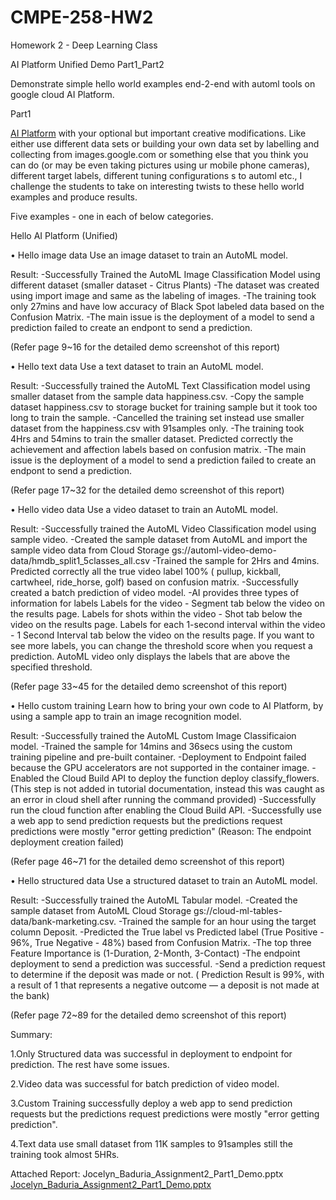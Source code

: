 # CMPE-258-HW2

Homework 2 - Deep Learning Class

AI Platform Unified Demo Part1_Part2 

Demonstrate simple hello world examples end-2-end with automl tools on google cloud AI Platform. 

Part1

[AI Platform](https://cloud.google.com/ai-platform-unified/docs/tutorials/) with your optional but important creative modifications.
Like either use different data sets or building your own data set by labelling and collecting from images.google.com or 
something else that you think you can do (or may be even taking pictures using ur mobile phone cameras), 
different target labels, different tuning configurations s to automl etc., 
I challenge the students to take on interesting twists to these hello world examples and produce results.

Five examples - one in each of below categories. 

Hello AI Platform (Unified)

•	Hello image data
  Use an image dataset to train an AutoML model.
  
  Result: 
  -Successfully Trained the AutoML Image Classification Model using different dataset (smaller dataset - Citrus Plants)
  -The dataset was created using import image and same as the labeling of images.
  -The training took only 27mins and have low accuracy of Black Spot labeled data based on the Confusion Matrix.
  -The main issue is the deployment of a model to send a prediction failed to create an endpont to send a prediction.
  
  (Refer page 9~16 for the detailed demo screenshot of this report)
 
•	Hello text data
  Use a text dataset to train an AutoML model.
  
  Result: 
  -Successfully trained the AutoML Text Classification model using smaller dataset from the sample data happiness.csv.
  -Copy the sample dataset happiness.csv to storage bucket for training sample but it took too long to train the sample.
  -Cancelled the training set instead use smaller dataset from the happiness.csv with 91samples only.
  -The training took 4Hrs and 54mins to train the smaller dataset. Predicted correctly the achievement and affection labels based on
  confusion matrix.
  -The main issue is the deployment of a model to send a prediction failed to create an endpont to send a prediction.
  
  (Refer page 17~32 for the detailed demo screenshot of this report)
  
•	Hello video data
  Use a video dataset to train an AutoML model.
  
  Result:
  -Successfully trained the AutoML Video Classification model using sample video.
  -Created the sample dataset from AutoML and import the sample video data from Cloud Storage gs://automl-video-demo-data/hmdb_split1_5classes_all.csv
  -Trained the sample for 2Hrs and 4mins. Predicted correctly all the true video label 100% ( pullup, kickball, cartwheel, ride_horse, golf) based on
  confusion matrix.
  -Successfully created a batch prediction of video model.
  -AI provides three types of information for labels
    Labels for the video - Segment tab below the video on the results page.
    Labels for shots within the video - Shot tab below the video on the results page.
    Labels for each 1-second interval within the video - 1 Second Interval tab below the video on the results page.
    If you want to see more labels, you can change the threshold score when you request a prediction. 
    AutoML video only displays the labels that are above the specified threshold.
    
   (Refer page 33~45 for the detailed demo screenshot of this report)
  
•	Hello custom training
  Learn how to bring your own code to AI Platform, by using a sample app to train an image recognition model.
  
  Result:
  -Successfully trained the AutoML Custom Image Classificaion model.
  -Trained the sample for 14mins and 36secs using the custom training pipeline and pre-built container.
  -Deployment to Endpoint failed because the GPU accelerators are not supported in the container image.
  -Enabled the Cloud Build API to deploy the function deploy classify_flowers.
   (This step is not added in tutorial documentation, instead this was caught as an error in cloud shell after running the command provided)
  -Successfully run the cloud function after enabling the Cloud Build API.
  -Successfully use a web app to send prediction requests but the predictions request predictions were mostly "error getting prediction"
   (Reason: The endpoint deployment creation failed)
   
   (Refer page 46~71 for the detailed demo screenshot of this report)
  
•	Hello structured data
  Use a structured dataset to train an AutoML model.
  
  Result:
  -Successfully trained the AutoML Tabular model.
  -Created the sample dataset from AutoML Cloud Storage gs://cloud-ml-tables-data/bank-marketing.csv.
  -Trained the sample for an hour using the target column Deposit.
  -Predicted the True label vs Predicted label (True Positive - 96%, True Negative - 48%) based from Confusion Matrix.
  -The top three Feature Importance is (1-Duration, 2-Month, 3-Contact)
  -The endpoint deployment to send a prediction was successful.
  -Send a prediction request to determine if the deposit was made or not.
   ( Prediction Result is 99%, with a result of 1 that represents a negative outcome — a deposit is not made at the bank)
   
   (Refer page 72~89 for the detailed demo screenshot of this report)
  
  Summary:
  
  1.Only Structured data was successful in deployment to endpoint for prediction. The rest have some issues.
  
  2.Video data was successful for batch prediction of video model.
  
  3.Custom Training successfully deploy a web app to send prediction requests but the predictions request predictions were mostly "error getting prediction".
  
  4.Text data use small dataset from 11K samples to 91samples still the training took almost 5HRs.
  
  Attached Report: Jocelyn_Baduria_Assignment2_Part1_Demo.pptx
  [Jocelyn_Baduria_Assignment2_Part1_Demo.pptx](https://github.com/jocelynbaduria/Assignment_2-part1_assignment_2_part2/files/6052219/Jocelyn_Baduria_Assignment2_Part1_Demo.pptx)

